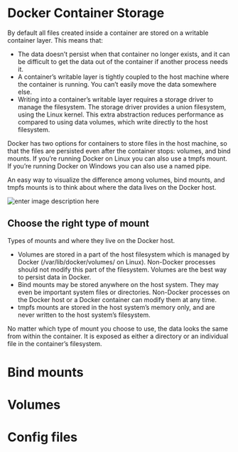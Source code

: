 # Docker Container Storage

By default all files created inside a container are stored on a writable container layer. 
This means that:

* The data doesn’t persist when that container no longer exists, and it can be difficult to get the data out of the container if another process needs it.
 * A container’s writable layer is tightly coupled to the host machine where the container is running. You can’t easily move the data somewhere else.
 * Writing into a container’s writable layer requires a storage driver to manage the filesystem. The storage driver provides a union filesystem, using the Linux kernel. This extra abstraction reduces performance as compared to using data volumes, which write directly to the host filesystem.

Docker has two options for containers to store files in the host machine, so that the files are persisted even after the container stops: volumes, and bind mounts. If you’re running Docker on Linux you can also use a tmpfs mount. If you’re running Docker on Windows you can also use a named pipe.

An easy way to visualize the difference among volumes, bind mounts, and tmpfs mounts is to think about where the data lives on the Docker host.

![enter image description here](https://github.com/joe-speedboat/workshop.docker/raw/main/images/types-of-mounts.png)
## Choose the right type of mount
Types of mounts and where they live on the Docker host.
* Volumes are stored in a part of the host filesystem which is managed by Docker (/var/lib/docker/volumes/ on Linux). Non-Docker processes should not modify this part of the filesystem. Volumes are the best way to persist data in Docker.
* Bind mounts may be stored anywhere on the host system. They may even be important system files or directories. Non-Docker processes on the Docker host or a Docker container can modify them at any time.
* tmpfs mounts are stored in the host system’s memory only, and are never written to the host system’s filesystem.

No matter which type of mount you choose to use, the data looks the same from within the container. 
It is exposed as either a directory or an individual file in the container’s filesystem.

# Bind mounts

# Volumes

# Config files
<!--stackedit_data:
eyJoaXN0b3J5IjpbLTEzODkyODY1NTVdfQ==
-->